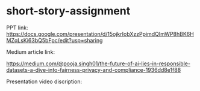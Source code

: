 # short-story-assignment

PPT link:
https://docs.google.com/presentation/d/15ojkrIobXzzPpimdQImWP8hBK6HMZqLsKi63bQ5bFpc/edit?usp=sharing


Medium article link:   

https://medium.com/@pooja.singh01/the-future-of-ai-lies-in-responsible-datasets-a-dive-into-fairness-privacy-and-compliance-1936dd8e1f88


Presentation video discription:


